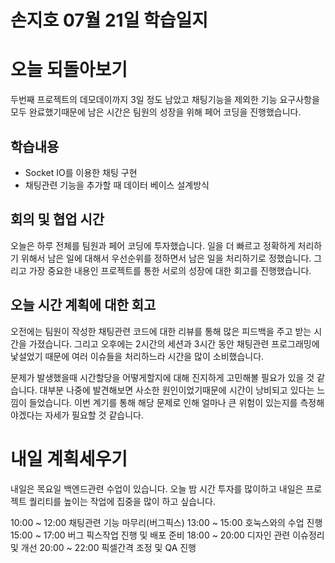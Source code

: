 # 손지호 07월 21일 학습일지

# 오늘 되돌아보기

두번째 프로젝트의 데모데이까지 3일 정도 남았고 채팅기능을 제외한 기능 요구사항을 모두 완료했기때문에 남은 시간은 팀원의 성장을 위해 페어 코딩을 진행했습니다.

## 학습내용

- Socket IO를 이용한 채팅 구현
- 채팅관련 기능을 추가할 때 데이터 베이스 설계방식

## 회의 및 협업 시간

오늘은 하루 전체를 팀원과 페어 코딩에 투자했습니다. 일을 더 빠르고 정확하게 처리하기 위해서 남은 일에 대해서 우선순위를 정하면서 남은 일을 처리하기로 정했습니다.
그리고 가장 중요한 내용인 프로젝트를 통한 서로의 성장에 대한 회고를 진행했습니다.

## 오늘 시간 계획에 대한 회고

오전에는 팀원이 작성한 채팅관련 코드에 대한 리뷰를 통해 많은 피드백을 주고 받는 시간을 가졌습니다. 그리고 오후에는 2시간의 세션과 3시간 동안 채팅관련 프로그래밍에
낯설었기 때문에 여러 이슈들을 처리하느라 시간을 많이 소비했습니다.

문제가 발생했을때 시간할당을 어떻게할지에 대해 진지하게 고민해볼 필요가 있을 것 같습니다. 대부분 나중에 발견해보면 사소한 원인이었기때문에 시간이 낭비되고 있다는 느낌이 들었습니다. 이번 계기를 통해 해당 문제로 인해 얼마나 큰 위험이 있는지를 측정해야겠다는 자세가 필요할 것 같습니다.

# 내일 계획세우기

내일은 목요일 백엔드관련 수업이 있습니다. 오늘 밤 시간 투자를 많이하고 내일은 프로젝트 퀄리티를 높이는 작업에 집중을 많이 하고 싶습니다.

10:00 ~ 12:00 채팅관련 기능 마무리(버그픽스)
13:00 ~ 15:00 호눅스와의 수업 진행
15:00 ~ 17:00 버그 픽스작업 진행 및 배포 준비
18:00 ~ 20:00 디자인 관련 이슈정리 및 개선
20:00 ~ 22:00 픽셀간격 조정 및 QA 진행
